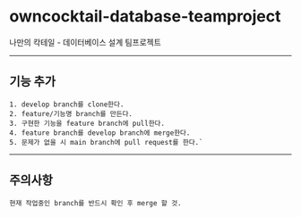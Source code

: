 # owncocktail-database-teamproject
나만의 칵테일 - 데이터베이스 설계 팀프로젝트

---
## 기능 추가
```
1. develop branch를 clone한다.
2. feature/기능명 branch를 만든다.
3. 구현한 기능을 feature branch에 pull한다.
4. feature branch를 develop branch에 merge한다.
5. 문제가 없을 시 main branch에 pull request를 한다.`
```

---
## 주의사항
```
현재 작업중인 branch를 반드시 확인 후 merge 할 것.
```
